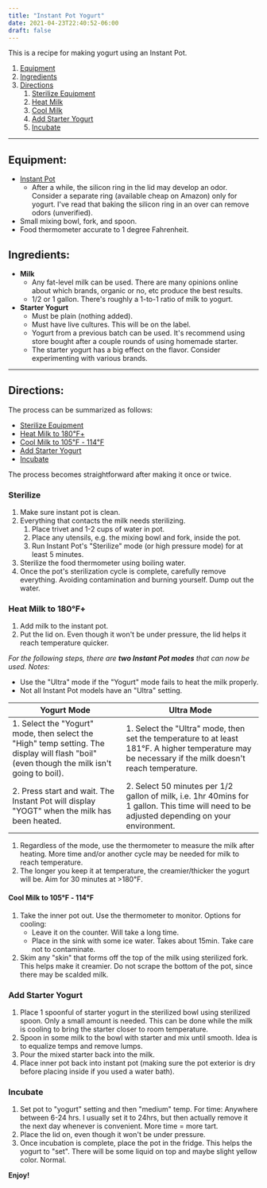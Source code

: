 ```yaml
---
title: "Instant Pot Yogurt"
date: 2021-04-23T22:40:52-06:00
draft: false
---
```


This is a recipe for making yogurt using an Instant Pot.

1. [Equipment](#equipment)
1. [Ingredients](#ingredients)
1. [Directions](#directions)
   1. [Sterilize Equipment](#sterilize)
   1. [Heat Milk](#heat-milk-to-180)
   1. [Cool Milk](#cool-milk-to-105---114)
   1. [Add Starter Yogurt](#add-starter-yogurt)
   1. [Incubate](#incubate)

----

## Equipment:

* [Instant Pot](https://instantpot.com/pressure-multicookers/)
  * After a while, the silicon ring in the lid may develop an odor.
    Consider a separate ring (available cheap on Amazon) only for yogurt.
    I've read that baking the silicon ring in an over can remove odors (unverified).
* Small mixing bowl, fork, and spoon.
* Food thermometer accurate to 1 degree Fahrenheit.

## Ingredients:

* **Milk**
  * Any fat-level milk can be used. There are many opinions online about which brands, organic or no, etc produce the best results.
  * 1/2 or 1 gallon. There's roughly a 1-to-1 ratio of milk to yogurt.
* **Starter Yogurt**
  * Must be plain (nothing added).
  * Must have live cultures. This will be on the label.
  * Yogurt from a previous batch can be used. It's recommend using store bought after a couple rounds of using homemade starter.
  * The starter yogurt has a big effect on the flavor. Consider experimenting with various brands.

----

## Directions:

The process can be summarized as follows:
* [Sterilize Equipment](#sterilize)
* [Heat Milk to 180℉+](#heat-milk-to-180)
* [Cool Milk to 105℉ - 114℉](#cool-milk-to-105---114)
* [Add Starter Yogurt](#add-starter-yogurt)
* [Incubate](#incubate)

The process becomes straightforward after making it once or twice.

### Sterilize
1. Make sure instant pot is clean.
1. Everything that contacts the milk needs sterilizing.
   1. Place trivet and 1-2 cups of water in pot.
   1. Place any utensils, e.g. the mixing bowl and fork, inside the pot.
   1. Run Instant Pot's "Sterilize" mode (or high pressure mode) for at least 5 minutes.
1. Sterilize the food thermometer using boiling water.
1. Once the pot's sterilization cycle is complete, carefully remove everything. Avoiding contamination and burning yourself. Dump out the water.

### Heat Milk to 180℉+

1. Add milk to the instant pot.
1. Put the lid on. Even though it won't be under pressure, the lid helps it reach temperature quicker.

_For the following steps, there are **two Instant Pot modes** that can now be used. Notes:_
* Use the "Ultra" mode if the "Yogurt" mode fails to heat the milk properly.
* Not all Instant Pot models have an "Ultra" setting.

| Yogurt Mode | Ultra Mode |
|-------------|------------|
| 1. Select the "Yogurt" mode, then select the "High" temp setting. The display will flash "boil" (even though the milk isn't going to boil). | 1. Select the "Ultra" mode, then set the temperature to at least 181℉. A higher temperature may be necessary if the milk doesn't reach temperature.
| 2. Press start and wait. The Instant Pot will display "YOGT" when the milk has been heated. | 2. Select 50 minutes per 1/2 gallon of milk, i.e. 1hr 40mins for 1 gallon. This time will need to be adjusted depending on your environment.

1. Regardless of the mode, use the thermometer to measure the milk after heating. More time and/or another cycle may be needed for milk to reach temperature.
1. The longer you keep it at temperature, the creamier/thicker the yogurt will be. Aim for 30 minutes at >180℉.

#### Cool Milk to 105℉ - 114℉
1. Take the inner pot out. Use the thermometer to monitor. Options for cooling:
    * Leave it on the counter. Will take a long time.
    * Place in the sink with some ice water. Takes about 15min. Take care not to contaminate.
1. Skim any "skin" that forms off the top of the milk using sterilized fork. This helps make it creamier. Do not scrape the bottom of the pot, since there may be scalded milk.

### Add Starter Yogurt
1. Place 1 spoonful of starter yogurt in the sterilized bowl using sterilized spoon. Only a small amount is needed. This can be done while the milk is cooling to bring the starter closer to room temperature.
1. Spoon in some milk to the bowl with starter and mix until smooth. Idea is to equalize temps and remove lumps.
1. Pour the mixed starter back into the milk.
1. Place inner pot back into instant pot (making sure the pot exterior is dry before placing inside if you used a water bath).

### Incubate
1. Set pot to "yogurt" setting and then "medium" temp. For time: Anywhere between 6-24 hrs. I usually set it to 24hrs, but then actually remove it the next day whenever is convenient. More time = more tart.
1. Place the lid on, even though it won't be under pressure.
1. Once incubation is complete, place the pot in the fridge. This helps the yogurt to "set". There will be some liquid on top and maybe slight yellow color. Normal.

**Enjoy!**

<!-- https://www.pressurecookrecipes.com/instant-pot-yogurt/ -->
